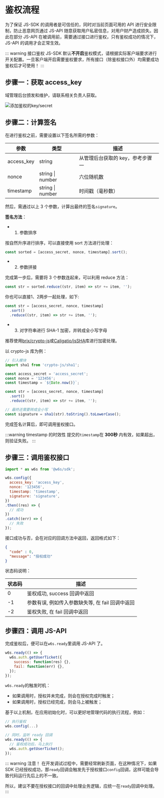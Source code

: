 # 鉴权流程

为了保证 JS-SDK 的调用者是可信任的，同时对当前页面可用的 API 进行安全限制，防止恶意网页通过 JS-API 随意获取用户私密信息，对用户财产造成损失。因此在部分 JS-API 在被调用前，需要通过接口进行鉴权，只有鉴权成功的情况下，JS-API 的调用才会正常生效。

::: warning 接口鉴权
JS-SDK 默认**不开启**鉴权模式，请根据实际客户端要求进行开关配置。一旦客户端开启需要鉴权要求，所有接口（除鉴权接口外）均需要成功鉴权后才可使用！
:::

## 步骤一：获取 access_key

域管理后台颁发和维护，请联系相关负责人获取。

![添加鉴权的key/secret](/js-sdk/auth.png)

## 步骤二：计算签名

在进行鉴权之前，需要设置以下签名所需的参数：

| 参数   | 类型 | 描述  |
| -------- | ------- | ---- |
| access_key | string  | 从管理后台获取的 key，参考步骤一 |
| nonce | string \| number  | 六位随机数 |
| timestamp | string \| number  | 时间戳（毫秒数） |

然后，需通过以上 3 个参数，计算出最终的签名`signature`。

**签名方法**：

- 1. 参数排序

按自然升序进行排序，可以直接使用 sort 方法进行处理：

```js
const sorted = [access_secret, nonce, timestamp].sort();
```
- 2. 参数拼接

完成第一步后，需要将 3 个参数连起来，可以利用 reduce 方法：

```js
const str = sorted.reduce((str, item) => str += item, '');
```

你也可以直接1、2两步一起处理，如下:

```js
const str = [access_secret, nonce, timestamp]
  .sort()
  .reduce((str, item) => str += item, '');
```

- 3. 对字符串进行 SHA-1 加密，并转成全小写字母

推荐使用[brix/crypto-js](https://github.com/brix/crypto-js)或[Caligatio/jsSHA](https://github.com/Caligatio/jsSHA)库进行加密处理。

以 crypto-js 库为例：

```js
// 引入模块
import sha1 from 'crypto-js/sha1';

const access_secret = 'access_secret';
const nonce = '123456';
const timestamp = `${Date.now()}`;

const str = [access_secret, nonce, timestamp]
  .sort()
  .reduce((str, item) => str += item, '');

// 最终还需要转成全小写
const signature = sha1(str).toString().toLowerCase();
```

完成签名计算后，即可调用鉴权接口。

:::warning timestamp 的时效性
提交的`timestamp`在 **300秒** 内有效，如果超出，则验证失败。
:::

## 步骤三：调用鉴权接口

```js
import * as w6s from '@w6s/sdk';

w6s.config({
  access_key: 'access_key',
  nonce: '123456',
  timestamp: 'timestamp',
  signature: 'signature',
})
.then((res) => {
  // 成功
})
.catch((err) => {
  // 失败
});
```

接口成功与否，会在对应的回调方法中返回，返回格式如下：

```json
{
  "code" : 0,
  "message": "授权成功"
}
```

状态码说明：

| 状态码  | 描述  |
| --- | --- |
| 0  | 鉴权成功, success 回调中返回 |
| -1 | 参数有误, 例如传入参数缺失等, 在 fail 回调中返回 |
| -2 | 鉴权失败, 在 fail 回调中返回 |

## 步骤四：调用 JS-API

完成鉴权后，便可以在`w6s.ready`里调用 JS-API 了。

```js
w6s.ready(() => {
  w6s.auth.getUserTicket({
    success: function(res) {},
    fail: function(err) {},
  });
});
```

`w6s.ready`的触发时机：

- 如果调用时，授权并未完成，则会在授权完成时触发；
- 如果调用时，授权已经完成，则会马上被触发；

基于以上机制，在应用初始化时，可以更好地管理代码的执行流程，例如：

```js
// 执行鉴权
w6s.config(...)

// 同时，监听 ready 回调
w6s.ready(() => {
  // 鉴权成功后，马上执行
  w6s.auth.getUserTicket();
});
```

::: warning 注意！
在开发调试过程中，需要经常刷新页面，在这种情况下，如果 SDK 已经授权成功，那`ready`回调会触发先于授权接口`config`回调，这样可能会导致代码运行先后上的不一致。

所以，建议不要在授权接口的回调中处理业务逻辑，应统一在`ready`回调中处理。
:::